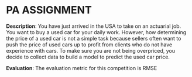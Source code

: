 # PA ASSIGNMENT

**Description**: You have just arrived in the USA to take on an actuarial job. You want to buy a used car for your daily work. However, how determining the price of a used car is not a simple task because sellers often want to push the price of used cars up to profit from clients who do not have experience with cars. To make sure you are not being overpriced, you decide to collect data to build a model to predict the used car price.

**Evaluation**: The evaluation metric for this competition is RMSE
